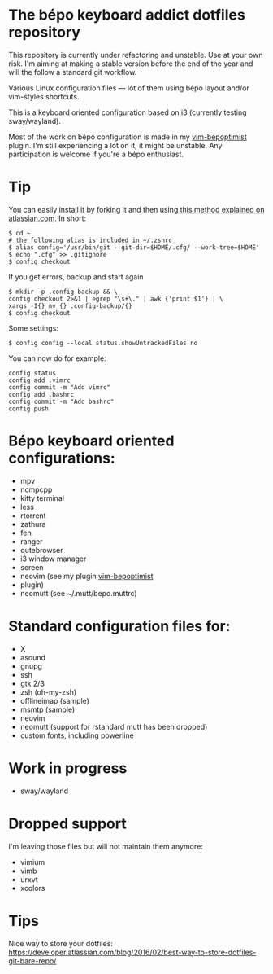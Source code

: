 The bépo keyboard addict dotfiles repository
============================================

This repository is currently under refactoring and unstable.
Use at your own risk. I'm aiming at making a stable version before the end of 
the year and will the follow a standard git workflow.

Various Linux configuration files — lot of them using bépo layout and/or 
vim-styles shortcuts.

This is a keyboard oriented configuration based on i3 (currently testing 
sway/wayland).

Most of the work on bépo configuration is made in my 
[vim-bepoptimist](https://github.com/sheoak/vim-bepoptimist) plugin.
I'm still experiencing a lot on it, it might be unstable. Any participation is 
welcome if you're a bépo enthusiast.


# Tip

You can easily install it by forking it and then using 
[this method explained on atlassian.com](https://developer.atlassian.com/blog/2016/02/best-way-to-store-dotfiles-git-bare-repo/).
In short:

    $ cd ~
    # the following alias is included in ~/.zshrc
    $ alias config='/usr/bin/git --git-dir=$HOME/.cfg/ --work-tree=$HOME'
    $ echo ".cfg" >> .gitignore
    $ config checkout

If you get errors, backup and start again

    $ mkdir -p .config-backup && \
    config checkout 2>&1 | egrep "\s+\." | awk {'print $1'} | \
    xargs -I{} mv {} .config-backup/{}
    $ config checkout

Some settings:

    $ config config --local status.showUntrackedFiles no

You can now do for example:

    config status
    config add .vimrc
    config commit -m "Add vimrc"
    config add .bashrc
    config commit -m "Add bashrc"
    config push


# Bépo keyboard oriented configurations:

- mpv
- ncmpcpp
- kitty terminal
- less
- rtorrent
- zathura
- feh
- ranger
- qutebrowser
- i3 window manager
- screen
- neovim (see my plugin [vim-bepoptimist](https://github.com/sheoak/vim-bepoptimist)
- plugin)
- neomutt (see ~/.mutt/bepo.muttrc)


# Standard configuration files for:

- X
- asound
- gnupg
- ssh
- gtk 2/3
- zsh (oh-my-zsh)
- offlineimap (sample)
- msmtp (sample)
- neovim
- neomutt (support for rstandard mutt has been dropped)
- custom fonts, including powerline


# Work in progress

- sway/wayland


# Dropped support

I'm leaving those files but will not maintain them anymore:

- vimium
- vimb
- urxvt
- xcolors


# Tips

Nice way to store your dotfiles:
https://developer.atlassian.com/blog/2016/02/best-way-to-store-dotfiles-git-bare-repo/
